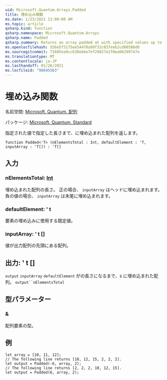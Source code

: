 ```yaml
---
uid: Microsoft.Quantum.Arrays.Padded
title: 埋め込み関数
ms.date: 1/23/2021 12:00:00 AM
ms.topic: article
qsharp.kind: function
qsharp.namespace: Microsoft.Quantum.Arrays
qsharp.name: Padded
qsharp.summary: Returns an array padded at with specified values up to a specified length.
ms.openlocfilehash: 556e5f5175ee54470a99f32c037eeb2cd80588d0
ms.sourcegitcommit: 71605ea9cc630e84e7ef29027e1f0ea06299747e
ms.translationtype: MT
ms.contentlocale: ja-JP
ms.lasthandoff: 01/26/2021
ms.locfileid: "98845563"
---
```

# <a name="padded-function"></a>埋め込み関数

名前空間: [Microsoft. Quantum. 配列](xref:Microsoft.Quantum.Arrays)

パッケージ: [Microsoft. Quantum. Standard](https://nuget.org/packages/Microsoft.Quantum.Standard)


指定された値で指定した長さまで、に埋め込まれた配列を返します。

```qsharp
function Padded<'T> (nElementsTotal : Int, defaultElement : 'T, inputArray : 'T[]) : 'T[]
```


## <a name="input"></a>入力

### <a name="nelementstotal--int"></a>nElementsTotal: [Int](xref:microsoft.quantum.lang-ref.int)

埋め込まれた配列の長さ。 正の場合、 `inputArray` はヘッドに埋め込まれます。 負の値の場合、 `inputArray` は末尾に埋め込まれます。


### <a name="defaultelement--t"></a>defaultElement: ' t

要素の埋め込みに使用する既定値。


### <a name="inputarray--t"></a>inputArray: ' t []

値が出力配列の先頭にある配列。



## <a name="output--t"></a>出力: ' t []

`output` `inputArray` `defaultElement` がの長さになるまで、s に埋め込まれた配列。 `output``nElementsTotal`

## <a name="type-parameters"></a>型パラメーター

### <a name="t"></a>&

配列要素の型。

## <a name="example"></a>例

```qsharp
let array = [10, 11, 12];
// The following line returns [10, 12, 15, 2, 2, 2].
let output = Padded(-6, array, 2);
// The following line returns [2, 2, 2, 10, 12, 15].
let output = Padded(6, array, 2);
```